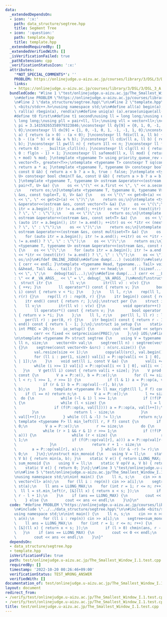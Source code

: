 ```yaml
---
data:
  _extendedDependsOn:
  - icon: ':x:'
    path: data_structure/segtree.hpp
    title: Segment Tree
  - icon: ':question:'
    path: template.hpp
    title: template.hpp
  _extendedRequiredBy: []
  _extendedVerifiedWith: []
  _isVerificationFailed: true
  _pathExtension: cpp
  _verificationStatusIcon: ':x:'
  attributes:
    '*NOT_SPECIAL_COMMENTS*': ''
    PROBLEM: https://onlinejudge.u-aizu.ac.jp/courses/library/3/DSL/3/DSL_3_A
    links:
    - https://onlinejudge.u-aizu.ac.jp/courses/library/3/DSL/3/DSL_3_A
  bundledCode: "#line 1 \"test/onlinejudge.u-aizu.ac.jp/The_Smallest_Window_I.1.test.cpp\"\
    \n#define PROBLEM \"https://onlinejudge.u-aizu.ac.jp/courses/library/3/DSL/3/DSL_3_A\"\
    \n#line 2 \"data_structure/segtree.hpp\"\n\n#line 2 \"template.hpp\"\n\n#include\
    \ <bits/stdc++.h>\nusing namespace std;\n\n#define all(a) begin(a), end(a)\n#define\
    \ rall(a) rbegin(a), rend(a)\n#define uniq(a) (a).erase(unique(all(a)), (a).end())\n\
    #define t0 first\n#define t1 second\nusing ll = long long;\nusing ull = unsigned\
    \ long long;\nusing pll = pair<ll, ll>;\nusing vll = vector<ll>;\nconstexpr double\
    \ pi = 3.14159265358979323846;\nconstexpr ll dy[9] = {0, 1, 0, -1, 1, 1, -1, -1,\
    \ 0};\nconstexpr ll dx[9] = {1, 0, -1, 0, 1, -1, -1, 1, 0};\nconstexpr ll sign(ll\
    \ a) { return (a > 0) - (a < 0); }\nconstexpr ll fdiv(ll a, ll b) { return a /\
    \ b - ((a ^ b) < 0 && a % b); }\nconstexpr ll cdiv(ll a, ll b) { return -fdiv(-a,\
    \ b); }\nconstexpr ll pw(ll n) { return 1ll << n; }\nconstexpr ll flg(ll n) {\
    \ return 63 - __builtin_clzll(n); }\nconstexpr ll clg(ll n) { return n == 1 ?\
    \ 0 : flg(n - 1) + 1; }\nconstexpr ll safemod(ll x, ll mod) { return (x % mod\
    \ + mod) % mod; }\ntemplate <typename T> using priority_queue_rev = priority_queue<T,\
    \ vector<T>, greater<T>>;\ntemplate <typename T> constexpr T sq(const T &a) {\
    \ return a * a; }\ntemplate <typename T, typename U> constexpr bool chmax(T &a,\
    \ const U &b) { return a < b ? a = b, true : false; }\ntemplate <typename T, typename\
    \ U> constexpr bool chmin(T &a, const U &b) { return a > b ? a = b, true : false;\
    \ }\ntemplate <typename T, typename U> ostream &operator<<(ostream &os, const\
    \ pair<T, U> &a) {\n    os << \"(\" << a.first << \", \" << a.second << \")\"\
    ;\n    return os;\n}\ntemplate <typename T, typename U, typename V> ostream &operator<<(ostream\
    \ &os, const tuple<T, U, V> &a) {\n    os << \"(\" << get<0>(a) << \", \" << get<1>(a)\
    \ << \", \" << get<2>(a) << \")\";\n    return os;\n}\ntemplate <typename T> ostream\
    \ &operator<<(ostream &os, const vector<T> &a) {\n    os << \"(\";\n    for (auto\
    \ itr = a.begin(); itr != a.end(); ++itr) os << *itr << (next(itr) != a.end()\
    \ ? \", \" : \"\");\n    os << \")\";\n    return os;\n}\ntemplate <typename T>\
    \ ostream &operator<<(ostream &os, const set<T> &a) {\n    os << \"(\";\n    for\
    \ (auto itr = a.begin(); itr != a.end(); ++itr) os << *itr << (next(itr) != a.end()\
    \ ? \", \" : \"\");\n    os << \")\";\n    return os;\n}\ntemplate <typename T>\
    \ ostream &operator<<(ostream &os, const multiset<T> &a) {\n    os << \"(\";\n\
    \    for (auto itr = a.begin(); itr != a.end(); ++itr) os << *itr << (next(itr)\
    \ != a.end() ? \", \" : \"\");\n    os << \")\";\n    return os;\n}\ntemplate\
    \ <typename T, typename U> ostream &operator<<(ostream &os, const map<T, U> &a)\
    \ {\n    os << \"(\";\n    for (auto itr = a.begin(); itr != a.end(); ++itr) os\
    \ << *itr << (next(itr) != a.end() ? \", \" : \"\");\n    os << \")\";\n    return\
    \ os;\n}\n#ifdef ONLINE_JUDGE\n#define dump(...) (void(0))\n#else\nvoid debug()\
    \ { cerr << endl; }\ntemplate <typename Head, typename... Tail> void debug(Head\
    \ &&head, Tail &&... tail) {\n    cerr << head;\n    if (sizeof...(Tail)) cerr\
    \ << \", \";\n    debug(tail...);\n}\n#define dump(...) cerr << __LINE__ << \"\
    : \" << #__VA_ARGS__ << \" = \", debug(__VA_ARGS__)\n#endif\nstruct rep {\n  \
    \  struct itr {\n        ll v;\n        itr(ll v) : v(v) {}\n        void operator++()\
    \ { ++v; }\n        ll operator*() const { return v; }\n        bool operator!=(itr\
    \ i) const { return v < *i; }\n    };\n    ll l, r;\n    rep(ll l, ll r) : l(l),\
    \ r(r) {}\n    rep(ll r) : rep(0, r) {}\n    itr begin() const { return l; };\n\
    \    itr end() const { return r; };\n};\nstruct per {\n    struct itr {\n    \
    \    ll v;\n        itr(ll v) : v(v) {}\n        void operator++() { --v; }\n\
    \        ll operator*() const { return v; }\n        bool operator!=(itr i) const\
    \ { return v > *i; }\n    };\n    ll l, r;\n    per(ll l, ll r) : l(l), r(r) {}\n\
    \    per(ll r) : per(0, r) {}\n    itr begin() const { return r - 1; };\n    itr\
    \ end() const { return l - 1; };\n};\nstruct io_setup {\n    static constexpr\
    \ int PREC = 20;\n    io_setup() {\n        cout << fixed << setprecision(PREC);\n\
    \        cerr << fixed << setprecision(PREC);\n    };\n} iOS;\n#line 4 \"data_structure/segtree.hpp\"\
    \n\ntemplate <typename P> struct segtree {\n    using V = typename P::V;\n   \
    \ ll n, size;\n    vector<V> val;\n    segtree(ll n) : segtree(vector(n, P::e()))\
    \ {}\n    segtree(const vector<V> &src) : n(src.size()) {\n        size = pw(clg(n));\n\
    \        val.resize(size << 1);\n        copy(all(src), val.begin() + size);\n\
    \        for (ll i : per(1, size)) val[i] = P::op(val[i << 1 | 0], val[i << 1\
    \ | 1]);\n    }\n    void set(ll i, const V &a) {\n        val[i += size] = a;\n\
    \        while (i >>= 1) val[i] = P::op(val[i << 1 | 0], val[i << 1 | 1]);\n \
    \   }\n    V get(ll i) const { return val[i + size]; }\n    V prod(ll l, ll r)\
    \ const {\n        V a = P::e(), b = P::e();\n        for (l += size, r += size;\
    \ l < r; l >>= 1, r >>= 1) {\n            if (l & 1) a = P::op(a, val[l++]);\n\
    \            if (r & 1) b = P::op(val[--r], b);\n        }\n        return P::op(a,\
    \ b);\n    }\n    template <typename F> ll max_right(ll l, F f) const {\n    \
    \    if (l == n) return n;\n        V a = P::e();\n        l += size;\n      \
    \  do {\n            while (~l & 1) l >>= 1;\n            if (!f(P::op(a, val[l])))\
    \ {\n                while (l < size) {\n                    l = l << 1;\n   \
    \                 if (f(P::op(a, val[l]))) a = P::op(a, val[l++]);\n         \
    \       }\n                return l - size;\n            }\n            a = P::op(a,\
    \ val[l++]);\n        } while ((l & -l) != l);\n        return n;\n    }\n   \
    \ template <typename F> ll min_left(ll r, F f) const {\n        if (r == 0) return\
    \ 0;\n        V a = P::e();\n        r += size;\n        do {\n            r--;\n\
    \            while (r > 1 && r & 1) r >>= 1;\n            if (!f(P::op(val[r],\
    \ a))) {\n                while (r < size) {\n                    r = r << 1 |\
    \ 1;\n                    if (f(P::op(val[r], a))) a = P::op(val[r--], a);\n \
    \               }\n                return r + 1 - size;\n            }\n     \
    \       a = P::op(val[r], a);\n        } while ((r & -r) != r);\n        return\
    \ 0;\n    }\n};\n\nstruct min_monoid {\n    using V = ll;\n    static V op(V a,\
    \ V b) { return min(a, b); }\n    static V e() { return LLONG_MAX; }\n};\n\nstruct\
    \ sum_monoid {\n    using V = ll;\n    static V op(V a, V b) { return a + b; }\n\
    \    static V e() { return 0; }\n};\n#line 3 \"test/onlinejudge.u-aizu.ac.jp/The_Smallest_Window_I.1.test.cpp\"\
    \n\n#line 5 \"test/onlinejudge.u-aizu.ac.jp/The_Smallest_Window_I.1.test.cpp\"\
    \nusing namespace std;\n\nint main() {\n    ll n, s;\n    cin >> n >> s;\n   \
    \ vector<ll> a(n);\n    for (ll i : rep(n)) cin >> a[i];\n    segtree<sum_monoid>\
    \ st(a);\n    ll ans = LLONG_MAX;\n    for (int r = 1; r <= n; r++) {\n      \
    \  ll l = st.min_left(r, [&](ll x) { return x < s; });\n        if (l > 0) chmin(ans,\
    \ r - l + 1);\n    }\n    if (ans == LLONG_MAX) {\n        cout << 0 << endl;\n\
    \    } else {\n        cout << ans << endl;\n    }\n}\n"
  code: "#define PROBLEM \"https://onlinejudge.u-aizu.ac.jp/courses/library/3/DSL/3/DSL_3_A\"\
    \n#include \"../../data_structure/segtree.hpp\"\n\n#include <bits/stdc++.h>\n\
    using namespace std;\n\nint main() {\n    ll n, s;\n    cin >> n >> s;\n    vector<ll>\
    \ a(n);\n    for (ll i : rep(n)) cin >> a[i];\n    segtree<sum_monoid> st(a);\n\
    \    ll ans = LLONG_MAX;\n    for (int r = 1; r <= n; r++) {\n        ll l = st.min_left(r,\
    \ [&](ll x) { return x < s; });\n        if (l > 0) chmin(ans, r - l + 1);\n \
    \   }\n    if (ans == LLONG_MAX) {\n        cout << 0 << endl;\n    } else {\n\
    \        cout << ans << endl;\n    }\n}"
  dependsOn:
  - data_structure/segtree.hpp
  - template.hpp
  isVerificationFile: true
  path: test/onlinejudge.u-aizu.ac.jp/The_Smallest_Window_I.1.test.cpp
  requiredBy: []
  timestamp: '2022-10-20 00:26:46+09:00'
  verificationStatus: TEST_WRONG_ANSWER
  verifiedWith: []
documentation_of: test/onlinejudge.u-aizu.ac.jp/The_Smallest_Window_I.1.test.cpp
layout: document
redirect_from:
- /verify/test/onlinejudge.u-aizu.ac.jp/The_Smallest_Window_I.1.test.cpp
- /verify/test/onlinejudge.u-aizu.ac.jp/The_Smallest_Window_I.1.test.cpp.html
title: test/onlinejudge.u-aizu.ac.jp/The_Smallest_Window_I.1.test.cpp
---
```

